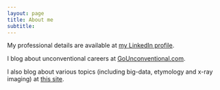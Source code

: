 ```yaml
---
layout: page
title: About me
subtitle: 
---
```


My professional details are available at [my LinkedIn profile](http://linkedin.com/in/kritisen).

I blog about unconventional careers at [GoUnconventional.com](http://gounconventional.com/).

I also blog about various topics (including big-data, etymology and x-ray imaging) at [this site](http://ksens.github.io).
